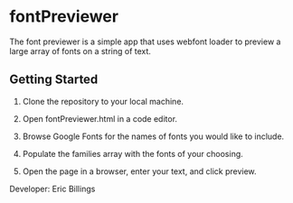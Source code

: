 # fontPreviewer

The font previewer is a simple app that uses webfont loader to preview a large array of fonts on a string of text.

## Getting Started

1.  Clone the repository to your local machine.

1.  Open fontPreviewer.html in a code editor.

1.  Browse Google Fonts for the names of fonts you would like to include.

1.  Populate the families array with the fonts of your choosing.

1.  Open the page in a browser, enter your text, and click preview.




Developer: Eric Billings
